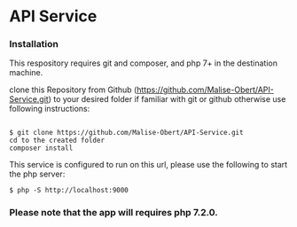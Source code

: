 # API Service

### Installation

This respository requires git and composer, and php 7+ in the destination machine.

clone this Repository from Github (https://github.com/Malise-Obert/API-Service.git) to your desired folder if familiar with git or github otherwise use following instructions:

```

$ git clone https://github.com/Malise-Obert/API-Service.git
cd to the created folder
composer install
```

This service is configured to run on this url, please use the following to start the php server:

```
$ php -S http://localhost:9000
```

### Please note that the app will requires php 7.2.0.

